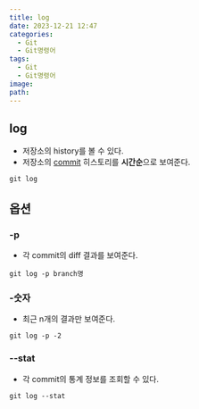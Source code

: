 ```yaml
---
title: log
date: 2023-12-21 12:47
categories:
  - Git
  - Git명령어
tags:
  - Git
  - Git명령어
image: 
path:
---
```


## log
+ 저장소의 history를 볼 수 있다.
+ 저장소의 [commit](https://sonjh919.github.io/posts/commit) 히스토리를 **시간순**으로 보여준다.
```git
git log
```


## 옵션
### -p
+ 각 commit의 diff 결과를 보여준다.
```
git log -p branch명
```

### -숫자
+ 최근 n개의 결과만 보여준다.
```
git log -p -2
```

### --stat
+ 각 commit의 통계 정보를 조회할 수 있다.
```
git log --stat
```
